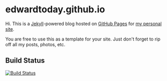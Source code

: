 # edwardtoday.github.io

Hi. This is a [Jekyll](http://github.com/mojombo/jekyll)-powered blog hosted on [GitHub Pages](http://pages.github.com/) for [my personal site](https://www.qingpei.me).

You are free to use this as a template for your site. Just don't forget to rip off all my posts, photos, etc.

## Build Status
[![Build Status](https://travis-ci.org/edwardtoday/edwardtoday.github.io.svg?branch=master)](https://travis-ci.org/edwardtoday/edwardtoday.github.io)

